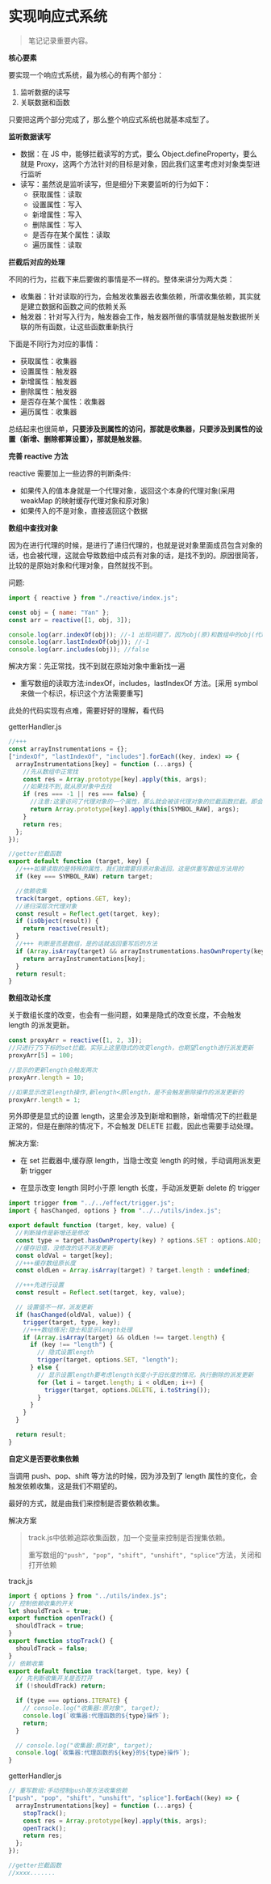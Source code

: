 # 实现响应式系统

> 笔记记录重要内容。

**核心要素**

要实现一个响应式系统，最为核心的有两个部分：

1. 监听数据的读写
2. 关联数据和函数

只要把这两个部分完成了，那么整个响应式系统也就基本成型了。

**监听数据读写**

- 数据：在 JS 中，能够拦截读写的方式，要么 Object.defineProperty，要么就是 Proxy，这两个方法针对的目标是对象，因此我们这里考虑对对象类型进行监听
- 读写：虽然说是监听读写，但是细分下来要监听的行为如下：
  - 获取属性：读取
  - 设置属性：写入
  - 新增属性：写入
  - 删除属性：写入
  - 是否存在某个属性：读取
  - 遍历属性：读取

**拦截后对应的处理**

不同的行为，拦截下来后要做的事情是不一样的。整体来讲分为两大类：

- 收集器：针对读取的行为，会触发收集器去收集依赖，所谓收集依赖，其实就是建立数据和函数之间的依赖关系
- 触发器：针对写入行为，触发器会工作，触发器所做的事情就是触发数据所关联的所有函数，让这些函数重新执行

下面是不同行为对应的事情：

- 获取属性：收集器
- 设置属性：触发器
- 新增属性：触发器
- 删除属性：触发器
- 是否存在某个属性：收集器
- 遍历属性：收集器

总结起来也很简单，**只要涉及到属性的访问，那就是收集器，只要涉及到属性的设置（新增、删除都算设置），那就是触发器**。

**完善 reactive 方法**

reactive 需要加上一些边界的判断条件:

- 如果传入的值本身就是一个代理对象，返回这个本身的代理对象(采用 weakMap 的映射缓存代理对象和原对象)
- 如果传入的不是对象，直接返回这个数据

**数组中查找对象**

因为在进行代理的时候，是进行了递归代理的，也就是说对象里面成员包含对象的话，也会被代理，这就会导致数组中成员有对象的话，是找不到的。原因很简答，比较的是原始对象和代理对象，自然就找不到。

问题:

```js
import { reactive } from "./reactive/index.js";

const obj = { name: "Yan" };
const arr = reactive([1, obj, 3]);

console.log(arr.indexOf(obj)); //-1 出现问题了，因为obj(原)和数组中的obj(代理对象)不是一个对象。
console.log(arr.lastIndexOf(obj)); //-1
console.log(arr.includes(obj)); //false
```

解决方案：先正常找，找不到就在原始对象中重新找一遍

- 重写数组的读取方法:indexOf，includes，lastIndexOf 方法。[采用 symbol 来做一个标识，标识这个方法需要重写]

此处的代码实现有点难，需要好好的理解，看代码

getterHandler.js

```js
//+++
const arrayInstrumentations = {};
["indexOf", "lastIndexOf", "includes"].forEach((key, index) => {
  arrayInstrumentations[key] = function (...args) {
    //先从数组中正常找
    const res = Array.prototype[key].apply(this, args);
    //如果找不到,就从原对象中去找
    if (res === -1 || res === false) {
      //注意:这里访问了代理对象的一个属性，那么就会被该代理对象的拦截函数拦截。即会走到下main的getter中
      return Array.prototype[key].apply(this[SYMBOL_RAW], args);
    }
    return res;
  };
});

//getter拦截函数
export default function (target, key) {
  //+++如果读取的是特殊的属性，我们就需要将原对象返回，这是供重写数组方法用的
  if (key === SYMBOL_RAW) return target;

  //依赖收集
  track(target, options.GET, key);
  //递归深层次代理对象
  const result = Reflect.get(target, key);
  if (isObject(result)) {
    return reactive(result);
  }
  //+++ 判断是否是数组，是的话就返回重写后的方法
  if (Array.isArray(target) && arrayInstrumentations.hasOwnProperty(key)) {
    return arrayInstrumentations[key];
  }
  return result;
}
```

**数组改动长度**

关于数组长度的改变，也会有一些问题，如果是隐式的改变长度，不会触发 length 的派发更新。

```js
const proxyArr = reactive([1, 2, 3]);
//只进行了5下标的set拦截。实际上这里隐式的改变length，也期望length进行派发更新
proxyArr[5] = 100;

//显示的更新length会触发两次
proxyArr.length = 10;

//如果显示改变length操作,新length<原length，是不会触发删除操作的派发更新的
proxyArr.length = 1;
```

另外即便是显式的设置 length，这里会涉及到新增和删除，新增情况下的拦截是正常的，但是在删除的情况下，不会触发 DELETE 拦截，因此也需要手动处理。

解决方案:

- 在 set 拦截器中,缓存原 length，当隐士改变 length 的时候，手动调用派发更新 trigger

* 在显示改变 length 同时小于原 length 长度，手动派发更新 delete 的 trigger

```js
import trigger from "../../effect/trigger.js";
import { hasChanged, options } from "../../utils/index.js";

export default function (target, key, value) {
  //判断操作是新增还是修改
  const type = target.hasOwnProperty(key) ? options.SET : options.ADD;
  //缓存旧值，没修改的话不派发更新
  const oldVal = target[key];
  //+++缓存数组原长度
  const oldLen = Array.isArray(target) ? target.length : undefined;

  //+++先进行设置
  const result = Reflect.set(target, key, value);

  // 设置值不一样，派发更新
  if (hasChanged(oldVal, value)) {
    trigger(target, type, key);
    //+++数组情况:隐士和显示length处理
    if (Array.isArray(target) && oldLen !== target.length) {
      if (key !== "length") {
        // 隐式设置length
        trigger(target, options.SET, "length");
      } else {
        // 显示设置length要考虑length长度小于旧长度的情况，执行删除的派发更新
        for (let i = target.length; i < oldLen; i++) {
          trigger(target, options.DELETE, i.toString());
        }
      }
    }
  }

  return result;
}
```

**自定义是否要收集依赖**

当调用 push、pop、shift 等方法的时候，因为涉及到了 length 属性的变化，会触发依赖收集，这是我们不期望的。

最好的方式，就是由我们来控制是否要依赖收集。

解决方案

> track.js中依赖追踪收集函数，加一个变量来控制是否搜集依赖。
>
> 重写数组的`"push", "pop", "shift", "unshift", "splice"`方法，关闭和打开依赖

track,js

```js
import { options } from "../utils/index.js";
// 控制依赖收集的开关
let shouldTrack = true;
export function openTrack() {
  shouldTrack = true;
}
export function stopTrack() {
  shouldTrack = false;
}
// 依赖收集
export default function track(target, type, key) {
  // 先判断收集开关是否打开
  if (!shouldTrack) return;

  if (type === options.ITERATE) {
    // console.log("收集器:原对象", target);
    console.log(`收集器:代理函数的${type}操作`);
    return;
  }

  // console.log("收集器:原对象", target);
  console.log(`收集器:代理函数的${key}的${type}操作`);
}

```

getterHandler,js

```js
// 重写数组:手动控制push等方法收集依赖
["push", "pop", "shift", "unshift", "splice"].forEach((key) => {
  arrayInstrumentations[key] = function (...args) {
    stopTrack();
    const res = Array.prototype[key].apply(this, args);
    openTrack();
    return res;
  };
});

//getter拦截函数
//xxxx.......
```

